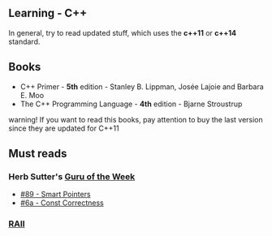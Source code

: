 ## Learning - C++

In general, try to read updated stuff, which uses the **c++11** or **c++14** standard.

## Books

- C++ Primer - **5th** edition -  Stanley B. Lippman, Josée Lajoie and Barbara E. Moo
- The C++ Programming Language  - **4th** edition -  Bjarne Stroustrup

warning! If you want to read this books, pay attention to buy the last version since they are updated for C++11

## Must reads

### Herb Sutter's [Guru of the Week](http://herbsutter.com/gotw/)
  - [#89 - Smart Pointers](http://herbsutter.com/2013/05/29/gotw-89-solution-smart-pointers/)
  - [#6a - Const Correctness](http://herbsutter.com/2013/05/24/gotw-6a-const-correctness-part-1-3/)

### [RAII](http://en.wikibooks.org/wiki/More_C%2B%2B_Idioms)


